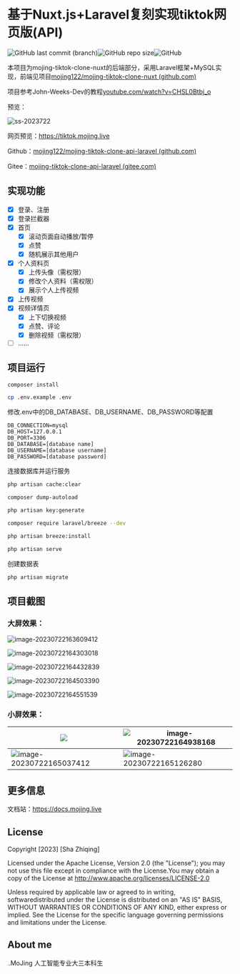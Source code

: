# 基于Nuxt.js+Laravel复刻实现tiktok网页版(API)

![GitHub last commit (branch)](https://img.shields.io/github/last-commit/mojing122/mojing-tiktok-clone-api-laravel/master?logo=GitHub)![GitHub repo size](https://img.shields.io/github/repo-size/mojing122/mojing-tiktok-clone-api-laravel)![GitHub](https://img.shields.io/github/license/mojing122/mojing-tiktok-clone-api-laravel)

本项目为mojing-tiktok-clone-nuxt的后端部分，采用Laravel框架+MySQL实现，前端见项目[mojing122/mojing-tiktok-clone-nuxt (github.com)](https://github.com/mojing122/mojing-tiktok-clone-nuxt/)

项目参考John-Weeks-Dev的教程[youtube.com/watch?v=CHSL0Btbj_o](https://www.youtube.com/watch?v=CHSL0Btbj_o)

预览：

![ss-2023722](tiktok-clone/ss-2023722.gif)

网页预览：https://tiktok.mojing.live

Github：[mojing122/mojing-tiktok-clone-api-laravel (github.com)](https://github.com/mojing122/mojing-tiktok-clone-api-laravel)

Gitee：[mojing-tiktok-clone-api-laravel (gitee.com)](https://gitee.com/sha-zhiqing/mojing-tiktok-clone-api-laravel)

## 实现功能

- [x] 登录、注册
- [x] 登录拦截器
- [x] 首页
  - [x] 滚动页面自动播放/暂停
  - [x] 点赞
  - [x] 随机展示其他用户
- [x] 个人资料页
  - [x] 上传头像（需权限）
  - [x] 修改个人资料（需权限）
  - [x] 展示个人上传视频
- [x] 上传视频
- [x] 视频详情页
  - [x] 上下切换视频
  - [x] 点赞、评论
  - [x] 删除视频（需权限）
- [ ] ……

## 项目运行

```bash
composer install 

cp .env.example .env 
```

修改.env中的DB_DATABASE、DB_USERNAME、DB_PASSWORD等配置

```
DB_CONNECTION=mysql
DB_HOST=127.0.0.1
DB_PORT=3306
DB_DATABASE=[database name]
DB_USERNAME=[database username]
DB_PASSWORD=[database password]
```

连接数据库并运行服务

```bash
php artisan cache:clear 

composer dump-autoload 

php artisan key:generate

composer require laravel/breeze --dev

php artisan breeze:install 

php artisan serve
```

创建数据表

```bash
php artisan migrate
```

## 项目截图

### 大屏效果：

![image-20230722163609412](tiktok-clone/image-20230722163609412.png)



![image-20230722164303018](tiktok-clone/image-20230722164303018.png)

![image-20230722164432839](tiktok-clone/image-20230722164432839.png)

![image-20230722164503390](tiktok-clone/image-20230722164503390.png)

![image-20230722164551539](tiktok-clone/image-20230722164551539.png)

### 小屏效果：

| ![](tiktok-clone/image-20230722164757061.png)                | ![image-20230722164938168](tiktok-clone/image-20230722164938168.png) |
| ------------------------------------------------------------ | ------------------------------------------------------------ |
| ![image-20230722165037412](tiktok-clone/image-20230722165037412.png) | ![image-20230722165126280](tiktok-clone/image-20230722165126280.png) |



## 更多信息

文档站：https://docs.mojing.live

## License

Copyright [2023] [Sha Zhiqing]

   Licensed under the Apache License, Version 2.0 (the "License"); you may not use this file except in compliance with the License.You may obtain a copy of the License at http://www.apache.org/licenses/LICENSE-2.0

   Unless required by applicable law or agreed to in writing, softwaredistributed under the License is distributed on an "AS IS" BASIS, WITHOUT WARRANTIES OR CONDITIONS OF ANY KIND, either express or implied. See the License for the specific language governing permissions and limitations under the License.

## About me



<img src="https://picgo-1304966930.cos.ap-nanjing.myqcloud.com/logo.png" alt="logo" style="zoom:15%;" />MoJing 人工智能专业大三本科生